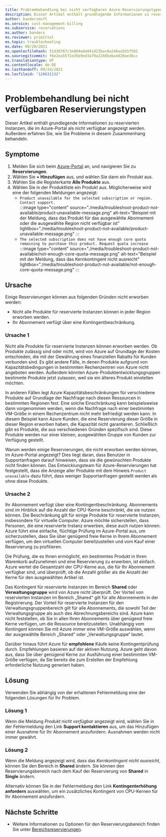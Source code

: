 ```yaml
---
title: Problembehandlung bei nicht verfügbaren Azure-Reservierungstypen
description: Dieser Artikel enthält grundlegende Informationen zu reservierten Instanzen, die im Azure-Portal als nicht verfügbar angezeigt werden. Außerdem erfahren Sie, wie Sie Probleme in diesem Zusammenhang behandeln.
author: bandersmsft
ms.service: cost-management-billing
ms.subservice: reservations
ms.author: banders
ms.reviewer: primittal
ms.topic: troubleshooting
ms.date: 09/20/2021
ms.openlocfilehash: 51d30767c3e084ade041d22bac8a246aa5d1f502
ms.sourcegitcommit: f6e2ea5571e35b9ed3a79a22485eba4d20ae36cc
ms.translationtype: HT
ms.contentlocale: de-DE
ms.lasthandoff: 09/24/2021
ms.locfileid: "128631132"
---
```

# <a name="troubleshoot-reservation-type-not-available"></a>Problembehandlung bei nicht verfügbaren Reservierungstypen

Dieser Artikel enthält grundlegende Informationen zu reservierten Instanzen, die im Azure-Portal als nicht verfügbar angezeigt werden. Außerdem erfahren Sie, wie Sie Probleme in diesem Zusammenhang behandeln.

## <a name="symptoms"></a>Symptome

1. Melden Sie sich beim [Azure-Portal](https://portal.azure.com/) an, und navigieren Sie zu **Reservierungen**.
2. Wählen Sie **+ Hinzufügen** aus, und wählen Sie dann ein Produkt aus.
3. Wählen Sie die Registerkarte **Alle Produkte** aus.
4. Wählen Sie in der Produktliste ein Produkt aus. Möglicherweise wird eine der folgenden Meldungen angezeigt:
    - `Product unavailable for the selected subscription or region. Contact support.`  
        :::image type="content" source="./media/troubleshoot-product-not-available/product-unavailable-message.png" alt-text="Beispiel mit der Meldung, dass das Produkt für das ausgewählte Abonnement oder die ausgewählte Region nicht verfügbar ist" lightbox="./media/troubleshoot-product-not-available/product-unavailable-message.png" :::
    - `The selected subscription does not have enough core quota remaining to purchase this product. Request quota increase`  
        :::image type="content" source="./media/troubleshoot-product-not-available/not-enough-core-quota-message.png" alt-text="Beispiel mit der Meldung, dass das Kernkontingent nicht ausreicht" lightbox="./media/troubleshoot-product-not-available/not-enough-core-quota-message.png" :::

## <a name="cause"></a>Ursache

Einige Reservierungen können aus folgenden Gründen nicht erworben werden:

- Nicht alle Produkte für reservierte Instanzen können in jeder Region erworben werden.
- Ihr Abonnement verfügt über eine Kontingentbeschränkung.

### <a name="cause-1"></a>Ursache 1

Nicht alle Produkte für reservierte Instanzen können erworben werden. Ob Produkte zulässig sind oder nicht, wird von Azure auf Grundlage der Kosten entschieden, die mit der Gewährung eines finanziellen Rabatts für Kunden verbunden sind. Es gibt andere Fälle, in denen Produkte aufgrund von Kapazitätsbedingungen in bestimmten Rechenzentren von Azure nicht angeboten werden. Außerdem könnten Azure-Produktentwicklungsgruppen bestimmte Produkte jetzt zulassen, weil sie ein älteres Produkt einstellen möchten.

In anderen Fällen legt Azure Kapazitätsbeschränkungen für verschiedene Produkte auf Grundlage der Nachfrage nach diesen Ressourcen in bestimmten Regionen fest. Eine solche Einschränkung kann beispielsweise dann vorgenommen werden, wenn die Nachfrage nach einer bestimmten VM-Größe in einem Rechenzentrum nicht mehr befriedigt werden kann. In diesem Beispiel kann Azure Kunden, die eine Reservierung dieser Größe in dieser Region erworben haben, die Kapazität nicht garantieren. Schließlich gibt es Produkte, die aus verschiedenen Gründen spezifisch sind. Diese Produkte werden nur einer kleinen, ausgewählten Gruppe von Kunden zur Verfügung gestellt.

Warum werden einige Reservierungen, die nicht erworben werden können, im Azure-Portal angezeigt? Dies liegt daran, dass Benutzer in Supportanfragen darauf hinweisen, dass sie die gewünschten Produkte nicht finden können. Das Entwicklungsteam für Azure-Reservierungen hat festgestellt, dass die Anzeige aller Produkte mit dem Hinweis `Product unavailable` dazu führt, dass weniger Supportanfragen gestellt werden als ohne diese Produkte.

### <a name="cause-2"></a>Ursache 2

Ihr Abonnement verfügt über eine Kontingentbeschränkung. Abonnements sind im Hinblick auf die Anzahl der CPU-Kerne beschränkt, die sie nutzen können. Die Beschränkung gilt für einige Produkte für reservierte Instanzen, insbesondere für virtuelle Computer. Azure möchte sicherstellen, dass Personen, die eine reservierte Instanz erwerben, diese auch nutzen können. Azure führt eine einfache, flüchtige Prüfung im Azure-Portal aus, um sicherzustellen, dass Sie über genügend freie Kerne in Ihrem Abonnement verfügen, um den virtuellen Computer bereitzustellen und vom Kauf einer Reservierung zu profitieren.

Die Prüfung, die es Ihnen ermöglicht, ein bestimmtes Produkt in Ihren Warenkorb aufzunehmen und eine Reservierung zu erwerben, ist einfach. Azure wertet die Gesamtzahl der CPU-Kerne aus, die für Ihr Abonnement verfügbar sind, und überprüft, ob die Anzahl größer als die Anzahl der Kerne für den ausgewählten Artikel ist.

Das Kontingent für reservierte Instanzen im Bereich **Shared** oder **Verwaltungsgruppe** wird von Azure nicht überprüft. Der Vorteil von reservierten Instanzen im Bereich „Shared“ gilt für alle Abonnements in der Registrierung. Der Vorteil für reservierte Instanzen für den Verwaltungsgruppenbereich gilt für alle Abonnements, die sowohl Teil der Verwaltungsgruppe als auch des Abrechnungsbereichs sind. Azure kann nicht feststellen, ob Sie in allen Ihren Abonnements über genügend freie Kerne verfügen, um die Ressource bereitzustellen. Unabhängig vom Kontingent können Sie mit Azure immer eine VM-Größe auswählen, wenn der ausgewählte Bereich „Shared“ oder „Verwaltungsgruppe“ lautet.

Darüber hinaus führt Azure für **empfohlene** Käufe keine Kontingentprüfung durch. Empfehlungen basieren auf der aktiven Nutzung. Azure geht davon aus, dass Sie über genügend Kerne zur Ausführung einer bestimmten VM-Größe verfügen, da Sie bereits die zum Erstellen der Empfehlung erforderliche Nutzung generiert haben.

## <a name="solution"></a>Lösung

Verwenden Sie abhängig von der erhaltenen Fehlermeldung eine der folgenden Lösungen für Ihr Problem.

### <a name="solution-1"></a>Lösung 1

Wenn die Meldung _Produkt nicht verfügbar_ angezeigt wird, wählen Sie in der Fehlermeldung den Link **Support kontaktieren** aus, um das Hinzufügen einer Ausnahme für Ihr Abonnement anzufordern. Ausnahmen werden nicht immer gewährt.

### <a name="solution-2"></a>Lösung 2

Wenn die Meldung angezeigt wird, dass das _Kernkontingent nicht ausreicht_, können Sie den Bereich in **Shared** ändern. Sie können den Reservierungsbereich nach dem Kauf der Reservierung von **Shared** in **Single** ändern.

Alternativ können Sie in der Fehlermeldung den Link **Kontingenterhöhung anfordern** auswählen, um ein zusätzliches Kontingent von CPU-Kernen für Ihr Abonnement anzufordern.

## <a name="next-steps"></a>Nächste Schritte

- Weitere Informationen zu Optionen für den Reservierungsbereich finden Sie unter [Bereichsreservierungen](prepare-buy-reservation.md#scope-reservations).